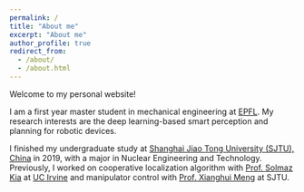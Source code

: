 ```yaml
---
permalink: /
title: "About me"
excerpt: "About me"
author_profile: true
redirect_from: 
  - /about/
  - /about.html
---
```


Welcome to my personal website!

I am a first year master student in mechanical engineering at [EPFL](https://www.epfl.ch/en/). My research interests are the deep learning-based smart perception and planning for robotic devices.

I finished my undergraduate study at [Shanghai Jiao Tong University (SJTU), China](http://en.sjtu.edu.cn/) in 2019, with a major in Nuclear Engineering and Technology. Previously, I worked on cooperative localization algorithm with [Prof. Solmaz Kia](http://solmaz.eng.uci.edu/) at [UC Irvine](https://uci.edu/) and manipulator control with [Prof. Xianghui Meng](http://me.sjtu.edu.cn/en/FullTimeTeacher/mengxianghui.html) at SJTU.

